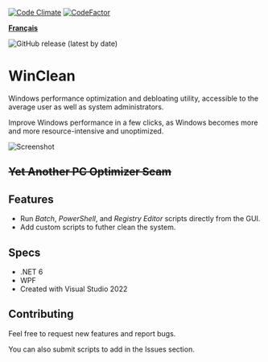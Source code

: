 [![Code Climate](https://codeclimate.com/github/5cover/WinClean.png)](https://codeclimate.com/github/5cover/WinClean.png)
[![CodeFactor](https://www.codefactor.io/repository/github/5cover/winclean/badge)](https://www.codefactor.io/repository/github/5cover/winclean)

[**Français**](README.fr.md)

![GitHub release (latest by date)](https://img.shields.io/github/downloads/5cover/WinClean/latest/total?label=Download&logo=windows&logoColor=00BCF2)

# WinClean
Windows performance optimization and debloating utility, accessible to the average user as well as system administrators.

Improve Windows performance in a few clicks, as Windows becomes more and more resource-intensive and unoptimized.

![Screenshot](https://raw.githubusercontent.com/wiki/5cover/WinClean/img/MainWindow.png)

## ~~Yet Another PC Optimizer Scam~~

## Features
- Run *Batch*, *PowerShell*, and *Registry Editor* scripts directly from the GUI.
- Add custom scripts to futher clean the system.

## Specs
- .NET 6
- WPF
- Created with Visual Studio 2022

## Contributing
Feel free to request new features and report bugs.

You can also submit scripts to add in the Issues section.
